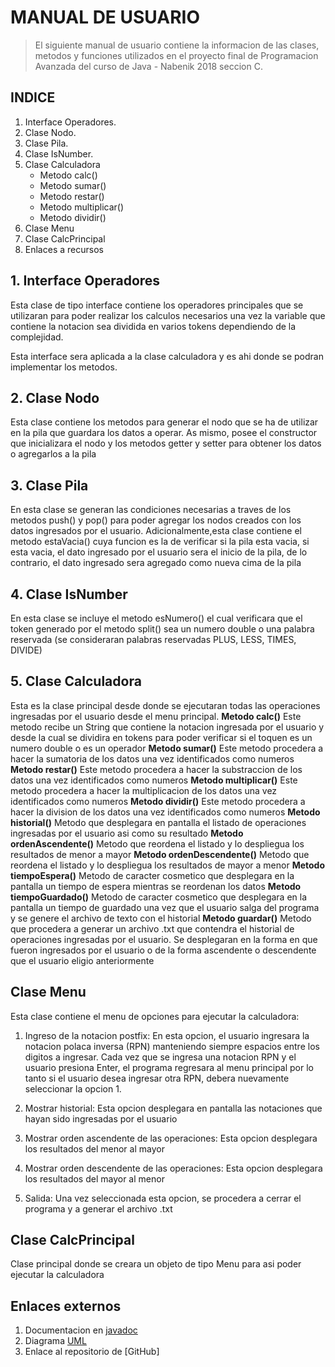 # MANUAL DE USUARIO
> El siguiente manual de usuario contiene la informacion de las clases, metodos y funciones utilizados en el proyecto final de Programacion Avanzada del curso de Java - Nabenik 2018 seccion C.
## INDICE
1. Interface Operadores.
2. Clase Nodo.
3. Clase Pila.
4. Clase IsNumber.
5. Clase Calculadora
    * Metodo calc()
    * Metodo sumar()
    * Metodo restar()
    * Metodo multiplicar()
    * Metodo dividir()
6. Clase Menu
7. Clase CalcPrincipal
8. Enlaces a recursos

## 1. Interface Operadores
Esta clase de tipo interface contiene los operadores principales que se utilizaran para poder realizar los calculos necesarios una vez la variable que contiene la notacion sea dividida en varios tokens dependiendo de la complejidad.

Esta interface sera aplicada a la clase calculadora y es ahi donde se podran implementar los metodos.

## 2. Clase Nodo

Esta clase contiene los metodos para generar el nodo que se ha de utilizar en la pila que guardara los datos a operar. As mismo, posee el constructor que inicializara el nodo y los metodos getter y setter para obtener los datos o agregarlos a la pila

## 3. Clase Pila

En esta clase se generan las condiciones necesarias a traves de los metodos push() y pop() para poder agregar los nodos creados con los datos ingresados por el usuario. Adicionalmente,esta clase contiene el metodo estaVacia() cuya funcion es la de verificar si la pila esta vacia, si esta vacia, el dato ingresado por el usuario sera el inicio de la pila, de lo contrario, el dato ingresado sera agregado como nueva cima de la pila

## 4. Clase IsNumber
En esta clase se incluye el metodo esNumero() el cual verificara que el token generado por el metodo split() sea un numero double o una palabra reservada (se consideraran palabras reservadas PLUS, LESS, TIMES, DIVIDE)

## 5. Clase Calculadora
Esta es la clase principal desde donde se ejecutaran todas las operaciones ingresadas por el usuario desde el menu principal.
__Metodo calc()__
Este metodo recibe un String que contiene la notacion ingresada por el usuario y desde la cual se dividira en tokens para poder verificar si el toquen es un numero double o es un operador
__Metodo sumar()__
Este metodo procedera a hacer la sumatoria de los datos una vez identificados como numeros
__Metodo restar()__
Este metodo procedera a hacer la substraccion de los datos una vez identificados como numeros
__Metodo multiplicar()__
Este metodo procedera a hacer la multiplicacion de los datos una vez identificados como numeros
__Metodo dividir()__
Este metodo procedera a hacer la division de los datos una vez identificados como numeros
__Metodo historial()__
Metodo que desplegara en pantalla el listado de operaciones ingresadas por el usuario asi como su resultado
__Metodo ordenAscendente()__
Metodo que reordena el listado y lo despliegua los resultados de menor a mayor
__Metodo ordenDescendente()__
Metodo que reordena el listado y lo despliegua los resultados de mayor a menor
__Metodo tiempoEspera()__
Metodo de caracter cosmetico que desplegara en la pantalla un tiempo de espera mientras se reordenan los datos
__Metodo tiempoGuardado()__
Metodo de caracter cosmetico que desplegara en la pantalla un tiempo de guardado una vez que el usuario salga del programa y se genere el archivo de texto con el historial
__Metodo guardar()__
Metodo que procedera a generar un archivo .txt que contendra el historial de operaciones ingresadas por el usuario. Se desplegaran en la forma en que fueron ingresados por el usuario o de la forma ascendente o descendente que el usuario eligio anteriormente

## Clase Menu
Esta clase contiene el menu de opciones para ejecutar la calculadora:
1. Ingreso de la notacion postfix: En esta opcion, el usuario ingresara la notacion polaca inversa (RPN) manteniendo siempre espacios entre los digitos a ingresar. Cada vez que se ingresa una notacion RPN y el usuario presiona Enter, el programa regresara al menu principal por lo tanto si el usuario desea ingresar otra RPN, debera nuevamente seleccionar la opcion 1.

2. Mostrar historial: Esta opcion desplegara en pantalla las notaciones que hayan sido ingresadas por el usuario
3. Mostrar orden ascendente de las operaciones: Esta opcion desplegara los resultados del menor al mayor
4. Mostrar orden descendente de las operaciones: Esta opcion desplegara los resultados del mayor al menor
5. Salida: Una vez seleccionada esta opcion, se procedera a cerrar el programa y a generar el archivo .txt

## Clase CalcPrincipal
Clase principal donde se creara un objeto de tipo Menu para asi poder ejecutar la calculadora

## Enlaces externos

1. Documentacion en [javadoc](https://www.google.com) 
2. Diagrama [UML](https://drive.google.com/file/d/12g0jrZHN3NraNEtpvnwNdmPKEHpVoqMy/view?usp=sharing)
3. Enlace al repositorio de [GitHub]
 
